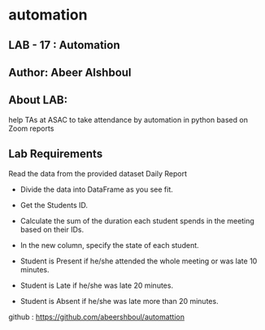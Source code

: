 # automation

## LAB - 17 : Automation

## Author: Abeer Alshboul

## About LAB:

help TAs at ASAC to take attendance by automation in python based on Zoom reports

## Lab Requirements

 Read the data from the provided dataset Daily Report

* Divide the data into DataFrame as you see fit.

* Get the Students ID.

* Calculate the sum of the duration each student spends in the meeting based on their IDs.

* In the new column, specify the state of each student.

* Student is Present if he/she attended the whole meeting or was late 10 minutes.

* Student is Late if he/she was late 20 minutes.

* Student is Absent if he/she was late more than 20 minutes.

github : https://github.com/abeershboul/automattion
